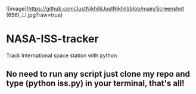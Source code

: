![image](https://github.com/JustNikhill/JustNikhill/blob/main/Screenshot (656)_LI.jpg?raw=true)

# NASA-ISS-tracker
Track International space station with python 

## No need to run any script just clone my repo and type (python iss.py) in your terminal, that's all!
###
